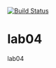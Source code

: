 [![Build Status](https://travis-ci.org/ZolbergN/STACK_03.svg?branch=master)](https://travis-ci.org/ZolbergN/STACK_03)
# lab04
lab04
